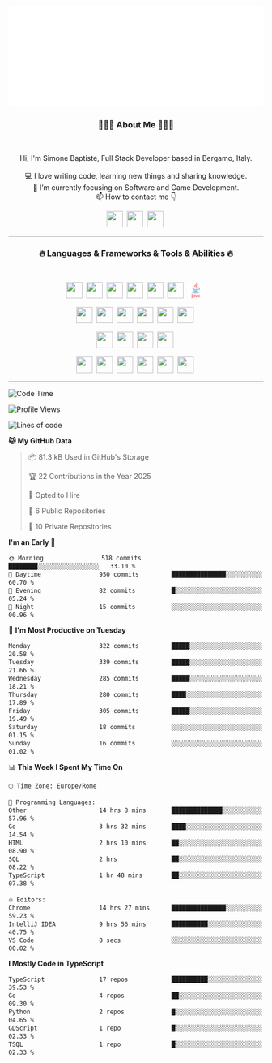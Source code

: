 ![Typing SVG](https://github.com/Silimim/Silimim/blob/main/assets/silimim_small.gif)

###
<h3 align="center">👨🏽‍💻 About Me 👨🏽‍💻</h3><br>
<p align="center">
  Hi, I'm Simone Baptiste, Full Stack Developer based in Bergamo, Italy.
  <br>
  <br>
  💻 I love writing code, learning new things and sharing knowledge.
  <br>
  🎯 I’m currently focusing on Software and Game Development. 
  <br>
  📫 How to contact me 👇
</p>
<p align="center">
<a href="https://www.linkedin.com/in/simone-baptiste-5b5668199/"><img height="32" width="32" src="https://cdn.simpleicons.org/linkedin" /></a>&nbsp;
<a href="https://www.instagram.com/simone_baptiste/"><img height="32" width="32" src="https://cdn.simpleicons.org/instagram" /></a>&nbsp;
<a href="mailto:baptistesimone19@gmail.com"><img height="32" width="32" src="https://cdn.simpleicons.org/gmail" /></a>&nbsp;
</p>
<hr>
<h3 align="center">🔥 Languages & Frameworks & Tools & Abilities 🔥</h3><br>
<p align="center">
<img height="32" width="32" src="https://cdn.simpleicons.org/javascript" />&nbsp;
<img height="32" width="32" src="https://cdn.simpleicons.org/typescript" />&nbsp;
<img height="32" width="32" src="https://cdn.simpleicons.org/html5" />&nbsp;
<img height="32" width="32" src="https://cdn.simpleicons.org/css3" />&nbsp;
<img height="32" width="32" src="https://cdn.simpleicons.org/dart" />&nbsp;
<img height="32" width="32" src="https://cdn.simpleicons.org/python" />&nbsp;
<img height="32" width="32" src="https://github.com/Silimim/Silimim/blob/main/assets/java.svg" />&nbsp;
</p>
<p align="center">
<img height="32" width="32" src="https://cdn.simpleicons.org/angular/c3002f" />&nbsp;
<img height="32" width="32" src="https://cdn.simpleicons.org/react" />&nbsp;
<img height="32" width="32" src="https://cdn.simpleicons.org/flutter" />&nbsp;
<img height="32" width="32" src="https://cdn.simpleicons.org/springboot" />&nbsp;
<img height="32" width="32" src="https://cdn.simpleicons.org/unity" />&nbsp;
<img height="32" width="32" src="https://cdn.simpleicons.org/godotengine" />&nbsp;
</p>
<p align="center">
<img height="32" width="32" src="https://cdn.simpleicons.org/mysql" />&nbsp;
<img height="32" width="32" src="https://cdn.simpleicons.org/sqlite" />&nbsp;
<img height="32" width="32" src="https://cdn.simpleicons.org/mongodb" />&nbsp;
<img height="32" width="32" src="https://cdn.simpleicons.org/docker" />&nbsp;
</p>
<p align="center">
<img height="32" width="32" src="https://cdn.simpleicons.org/git" />&nbsp;
<img height="32" width="32" src="https://cdn.simpleicons.org/github" />&nbsp;
<img height="32" width="32" src="https://cdn.simpleicons.org/intellijidea" />&nbsp;
<img height="32" width="32" src="https://cdn.simpleicons.org/visualstudiocode" />&nbsp;
<img height="32" width="32" src="https://cdn.simpleicons.org/adobephotoshop" />&nbsp;
<img height="32" width="32" src="https://cdn.simpleicons.org/adobeillustrator" />&nbsp;
</p>
<hr>

<!--START_SECTION:waka-->
![Code Time](http://img.shields.io/badge/Code%20Time-1%2C080%20hrs%2017%20mins-blue)

![Profile Views](http://img.shields.io/badge/Profile%20Views-0-blue)

![Lines of code](https://img.shields.io/badge/From%20Hello%20World%20I%27ve%20Written-13.3%20million%20lines%20of%20code-blue)

**🐱 My GitHub Data** 

> 📦 81.3 kB Used in GitHub's Storage 
 > 
> 🏆 22 Contributions in the Year 2025
 > 
> 💼 Opted to Hire
 > 
> 📜 6 Public Repositories 
 > 
> 🔑 10 Private Repositories 
 > 
**I'm an Early 🐤** 

```text
🌞 Morning                518 commits         ████████░░░░░░░░░░░░░░░░░   33.10 % 
🌆 Daytime                950 commits         ███████████████░░░░░░░░░░   60.70 % 
🌃 Evening                82 commits          █░░░░░░░░░░░░░░░░░░░░░░░░   05.24 % 
🌙 Night                  15 commits          ░░░░░░░░░░░░░░░░░░░░░░░░░   00.96 % 
```
📅 **I'm Most Productive on Tuesday** 

```text
Monday                   322 commits         █████░░░░░░░░░░░░░░░░░░░░   20.58 % 
Tuesday                  339 commits         █████░░░░░░░░░░░░░░░░░░░░   21.66 % 
Wednesday                285 commits         █████░░░░░░░░░░░░░░░░░░░░   18.21 % 
Thursday                 280 commits         ████░░░░░░░░░░░░░░░░░░░░░   17.89 % 
Friday                   305 commits         █████░░░░░░░░░░░░░░░░░░░░   19.49 % 
Saturday                 18 commits          ░░░░░░░░░░░░░░░░░░░░░░░░░   01.15 % 
Sunday                   16 commits          ░░░░░░░░░░░░░░░░░░░░░░░░░   01.02 % 
```


📊 **This Week I Spent My Time On** 

```text
🕑︎ Time Zone: Europe/Rome

💬 Programming Languages: 
Other                    14 hrs 8 mins       ██████████████░░░░░░░░░░░   57.96 % 
Go                       3 hrs 32 mins       ████░░░░░░░░░░░░░░░░░░░░░   14.54 % 
HTML                     2 hrs 10 mins       ██░░░░░░░░░░░░░░░░░░░░░░░   08.90 % 
SQL                      2 hrs               ██░░░░░░░░░░░░░░░░░░░░░░░   08.22 % 
TypeScript               1 hr 48 mins        ██░░░░░░░░░░░░░░░░░░░░░░░   07.38 % 

🔥 Editors: 
Chrome                   14 hrs 27 mins      ███████████████░░░░░░░░░░   59.23 % 
IntelliJ IDEA            9 hrs 56 mins       ██████████░░░░░░░░░░░░░░░   40.75 % 
VS Code                  0 secs              ░░░░░░░░░░░░░░░░░░░░░░░░░   00.02 % 
```

**I Mostly Code in TypeScript** 

```text
TypeScript               17 repos            ██████████░░░░░░░░░░░░░░░   39.53 % 
Go                       4 repos             ██░░░░░░░░░░░░░░░░░░░░░░░   09.30 % 
Python                   2 repos             █░░░░░░░░░░░░░░░░░░░░░░░░   04.65 % 
GDScript                 1 repo              █░░░░░░░░░░░░░░░░░░░░░░░░   02.33 % 
TSQL                     1 repo              █░░░░░░░░░░░░░░░░░░░░░░░░   02.33 % 
```




<!--END_SECTION:waka-->
